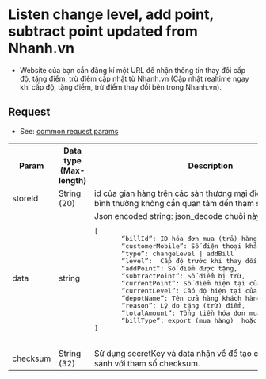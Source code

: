 # Listen change level, add point, subtract point updated from Nhanh.vn
- Website của bạn cần đăng kí một URL để nhận thông tin thay đổi cấp độ, tặng điểm, trừ điểm cập nhật từ Nhanh.vn (Cập nhật realtime ngay khi cấp độ, tặng điểm, trừ điểm thay đổi bên trong Nhanh.vn).

## Request
- See: [common request params](/api.md#request)

<table>
  <tr>
     <th>Param</th>
     <th>Data type (Max-length)</th>
     <th>Description</th>
  </tr>
  <tr>
     <td>storeId</td>
     <td>String (20)</td>
     <td>id của gian hàng trên các sàn thương mại điện tử (các website bình thường không cần quan tâm đến tham số này)</td>
  </tr>
  <tr>
     <td>data</td>
     <td>string</td>
     <td>
     Json encoded string: json_decode chuỗi này được một mảng:
        <pre lang="xml">
[
       “billId”: ID hóa đơn mua (trả) hàng,
       “customerMobile”: Số điện thoại khách hàng,
       “type”: changeLevel | addBill
       “level”:  Cấp độ trước khi thay đổi,
       “addPoint”: Số điểm được tặng,
       “subtractPoint”: Số điểm bị trừ,
       “currentPoint”: Số điểm hiện tại của khách hàng,
       “currentLevel”: Cấp độ hiện tại của khách hàng,
       “depotName”: Tên cửa hàng khách hàng mua (trả) hàng
       “reason”: Lý do tặng (trừ) điểm,
       “totalAmount”: Tổng tiền hóa đơn mua,
       “billType”: export (mua hàng)  hoặc import (trả hàng)
]
        </pre>
     </td>
  </tr>
  <tr>
     <td>checksum</td>
     <td>String (32)</td>
     <td>Sử dụng secretKey và data nhận về để tạo checksum và so sánh với tham số checksum.</td>
  </tr>
</table>